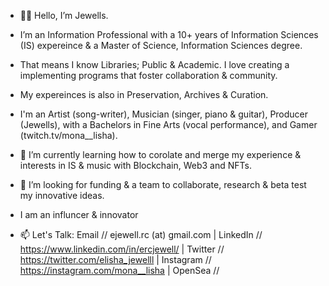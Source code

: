 - 👋🏾 Hello, I’m Jewells.
- I’m an Information Professional with a 10+ years of Information Sciences (IS) expereince & a Master of Science, Information Sciences degree. 
- That means I know Libraries; Public & Academic. I love creating a implementing programs that foster collaboration & community. 
- My expereinces is also in Preservation, Archives & Curation. 

- I'm an Artist (song-writer), Musician (singer, piano & guitar), Producer (Jewells), with a Bachelors in Fine Arts (vocal performance), and Gamer (twitch.tv/mona__lisha). 

- 🌱 I’m currently learning how to corolate and merge my experience & interests in IS & music with Blockchain, Web3 and NFTs. 
- 💞️ I’m looking for funding & a team to collaborate, research & beta test my innovative ideas. 

- I am an influncer & innovator 

- 📫 Let's Talk: Email // ejewell.rc (at) gmail.com | LinkedIn // https://www.linkedin.com/in/ercjewell/ | Twitter // https://twitter.com/elisha_jewelll | Instagram // https://instagram.com/mona__lisha | OpenSea // 

<!---
ercjewell/ercjewell is a ✨ special ✨ repository because its `README.md` (this file) appears on your GitHub profile.
You can click the Preview link to take a look at your changes.
--->
